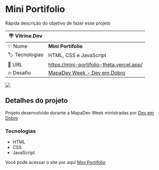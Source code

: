 # Mini Portifolio

Rápida descrição do objetivo de fazer esse projeto

| :placard: Vitrine.Dev |     |
| -------------  | --- |
| :sparkles: Nome        | **Mini Portifolio**
| :label: Tecnologias | HTML, CSS e JavaScript
| :rocket: URL         | https://mini-portifolio-theta.vercel.app/
| :fire: Desafio     | [MapaDev Week - Dev em Dobro](https://www.youtube.com/c/DevemDobro)

<!-- Inserir imagem com a #vitrinedev ao final do link -->
![](https://github.com/elisalvsan/mini-portifolio/tree/main/src/assets/img/mini-portifolio.jpg?raw=true#vitrinedev)

## Detalhes do projeto

Projeto desenvolvido durante a MapaDev Week ministradas por [Dev em Dobro](https://www.youtube.com/c/devemdobro)

### Tecnologias

- HTML
- CSS
- JavaScript

Você pode acessar o site por aqui [Mini Portifolio](https://mini-portifolio-theta.vercel.app/)
